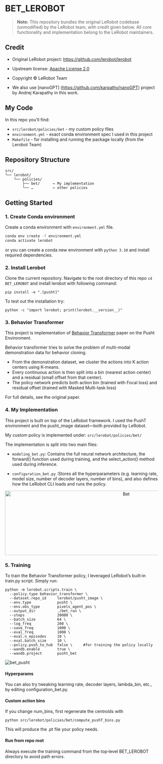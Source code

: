 # BET_LEROBOT

> **Note:** This repository bundles the original LeRobot codebase (unmodified) by the LeRobot team, with credit given below. All core functionality and implementation belong to the LeRobot maintainers.

## Credit
- Original LeRobot project: [https://github.com/lerobot/lerobot ](https://github.com/huggingface/lerobot) 
- Upstream license: [Apache License 2.0](https://github.com/huggingface/lerobot?tab=Apache-2.0-1-ov-file#readme)
- Copyright © LeRobot Team


- We also use [nanoGPT] (https://github.com/karpathy/nanoGPT) project by Andrej Karapathy in this work.

## My Code
In this repo you'll find:
- `src/lerobot/policies/bet` - my custom policy files
- `environment.yml` - exact conda environment spec I used in this project
- `Makefile` - for installing and running the package locally (from the Lerobot Team)

## Repository Structure
```
src/
└── lerobot/
    └── policies/
        ├── bet/      ← My implementation
        └── …         ← other policies

```

## Getting Started

### 1. Create Conda environment

Create a conda environment with `environment.yml` file.
```bash
conda env create -f environment.yml
conda activate lerobot
```

or you can create a conda new environment with `python 3.10` and install required dependencies.

### 2. Install Lerobot

Clone the current repository. Navigate to the root directory of this repo `cd BET_LEROBOT` and install lerobot with following command:

```
pip install -e ".[pusht]"
```

To test out the installation try:

```
python -c "import lerobot; print(lerobot.__version__)"
```

### 3. Behavior Transformer


This project is implementation of [Behavior Transformer](https://arxiv.org/abs/2206.11251) paper on the Pusht Environment. 

Behavior transformer tries to solve the problem of  multi-modal demonstration data for behavior cloning. 
- From the demonstration dataset, we cluster the actions into K action centers using K-means.
- Every continuous action is then split into a bin (nearest action center) and a residual (small offset from that center).
- The policy network predicts both action bin (trained with Focal loss) and residual offset (trained with Masked Multi-task loss)

For full details, see the original paper.


### 4. My Implementation

This project is built on top of the LeRobot framework. I used the PushT environment and the pusht_image dataset—both provided by LeRobot.

My custom policy is implemented under:
`src/lerobot/policies/bet/`

The implementation is split into two main files:

- `modeling_bet.py`: Contains the full neural network architecture, the forward() function used during training, and the select_action() method used during inference.

- `configuration_bet.py` :Stores all the hyperparameters (e.g. learning rate, model size, number of decoder layers, number of bins), and also defines how the LeRobot CLI loads and runs the policy.

<p align="center">
<img width="783" height="212" alt="Bet" src="https://github.com/user-attachments/assets/5b60b307-b2ae-4246-be6c-d7936127ef1f" />
</p>

### 5. Training

To train the Behavior Transformer policy, I leveraged LeRobot’s built‑in train.py script. Simply run:
```
python -m lerobot.scripts.train \
  --policy.type behavior_transformer \
  --dataset.repo_id     lerobot/pusht_image \
  --env.type            pusht \
  --env.obs_type        pixels_agent_pos \
  --output_dir          ./bet_run \
  --steps               20000 \
  --batch_size          64 \
  --log_freq            200 \
  --save_freq           1000 \
  --eval_freq           1000 \
  --eval.n_episodes     10 \
  --eval.batch_size     10 \
  --policy.push_to_hub  false \     #for training the policy locally
  --wandb.enable        true \
  --wandb.project       pusht_bet

```

![bet_pusht](https://github.com/user-attachments/assets/7c8f5193-5dfd-4ed2-8e1f-89d0dc59c253)


#### Hyperparams
You can also try tweaking learning rate, decoder layers, lambda_bin, etc., by editing configuration_bet.py.

#### Custom action bins

If you change num_bins, first regenerate the centroids with

```
python src/lerobot/policies/bet/compute_pushT_bins.py 
```
This will produce the .pt file your policy needs.

#### Run from repo root
Always execute the training command from the top‑level BET_LEROBOT directory to avoid path errors.
